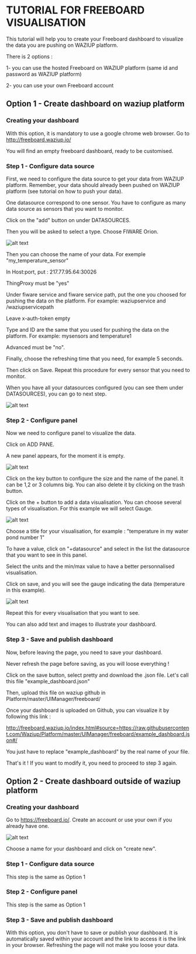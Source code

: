 # TUTORIAL FOR FREEBOARD VISUALISATION

This tutorial will help you to create your Freeboard dashboard to visualize the data you are pushing on WAZIUP platform.

There is 2 options :

1- you can use the hosted Freeboard on WAZIUP platform (same id and password as WAZIUP platform)

2- you can use your own Freeboard account

## Option 1 -  Create dashboard on waziup platform
### Creating your dashboard
With this option, it is mandatory to use a google chrome web browser. 
Go to http://freeboard.waziup.io/

You will find an empty freeboard dashboard, ready to be customised.  
### Step 1 - Configure data source
First, we need to configure the data source to get your data from WAZIUP platform.
Remember, your data should already been pushed on WAZIUP platform (see tutorial on how to push your data).

One datasource correspond to one sensor.
You have to configure as many data source as sensors that you want to monitor.

Click on the "add" button on under DATASOURCES.

Then you will be asked to select a type. Choose FIWARE Orion.

![alt text](https://github.com/Waziup/waziup.io/blob/master/content/documentation/tutorials/freeboard/datasource.JPG?raw=true)


Then you can choose the name of your data. For exemple "my_temperature_sensor"

In Host:port, put : 217.77.95.64:30026

ThingProxy must be "yes"

Under fiware service and fiware service path, put the one you choosed for pushing the data on the platform.
For example: waziupservice and /waziupservicepath

Leave x-auth-token empty

Type and ID are the same that you used for pushing the data on the platform.
For example: mysensors and temperature1

Advanced must be "no".

Finally, choose the refreshing time that you need, for example 5 seconds.

Then click on Save. Repeat this procedure for every sensor that you need to monitor.

When you have all your datasources configured (you can see them under DATASOURCES), you can go to next step.

![alt text](https://github.com/Waziup/waziup.io/blob/master/content/documentation/tutorials/freeboard/data_added.JPG?raw=true)

### Step 2 - Configure panel

Now we need to configure panel to visualize the data.

Click on ADD PANE.

A new panel appears, for the moment it is empty.

![alt text](https://github.com/Waziup/waziup.io/blob/master/content/documentation/tutorials/freeboard/add_pane.jpg?raw=true)

Click on the key button to configure the size and the name of the panel.
It can be 1,2 or 3 columns big.
You can also delete it by clicking on the trash button.

Click on the + button to add a data visualisation.
You can choose several types of visualisation. For this example we will select Gauge.

![alt text](https://github.com/Waziup/waziup.io/blob/master/content/documentation/tutorials/freeboard/temperature%20gauge.JPG?raw=true)

Choose a title for your visualisation, for example : "temperature in my water pond number 1"

To have a value, click on "+datasource" and select in the list the datasource that you want to see in this panel.

Select the units and the min/max value to have a better personnalised visualisation.

Click on save, and you will see the gauge indicating the data (temperature in this example).

![alt text](https://github.com/Waziup/waziup.io/blob/master/content/documentation/tutorials/freeboard/temperature_panel.JPG?raw=true)

Repeat this for every visualisation that you want to see.

You can also add text and images to illustrate your dashboard.


### Step 3 - Save and publish dashboard

Now, before leaving the page, you need to save your dashboard.

Never refresh the page before saving, as you will loose everything !

Click on the save button, select pretty and download the .json file.
Let's call this file "example_dashboard.json"

Then, upload this file on waziup github in Platform/master/UIManager/freeboard/

Once your dashboard is uploaded on Github, you can visualize it by following this link :

http://freeboard.waziup.io/index.html#source=https://raw.githubusercontent.com/Waziup/Platform/master/UIManager/freeboard/example_dashboard.json#/

You just have to replace "example_dashboard" by the real name of your file.

That's it ! If you want to modify it, you need to proceed to step 3 again.

## Option 2 - Create dashboard outside of waziup platform
### Creating your dashboard
Go to https://freeboard.io/. Create an account or use your own if you already have one.

![alt text](https://github.com/Waziup/waziup.io/blob/master/content/documentation/tutorials/freeboard/new_dashboard.JPG?raw=true)

Choose a name for your dashboard and click on "create new".

### Step 1 - Configure data source
This step is the same as Option 1
### Step 2 - Configure panel
This step is the same as Option 1
### Step 3 - Save and publish dashboard
With this option, you don't have to save or publish your dashboard.
It is automatically saved within your account and the link to access it is the link in your browser.
Refreshing the page will not make you loose your data.

